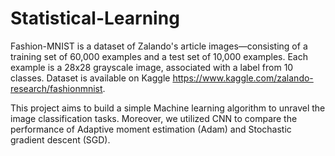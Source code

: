 # Statistical-Learning
Fashion-MNIST is a dataset of Zalando's article images—consisting of a training set of 60,000 examples and a test set of 10,000 examples. Each example is a 28x28 grayscale image, associated with a label from 10 classes. Dataset is available on Kaggle https://www.kaggle.com/zalando-research/fashionmnist.

This project aims to build a simple Machine learning algorithm to unravel the image classification tasks. Moreover, we utilized CNN to compare the performance of Adaptive moment estimation (Adam) and Stochastic gradient descent (SGD).
